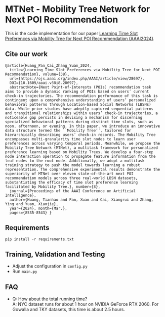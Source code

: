 # MTNet - Mobility Tree Network for Next POI Recommendation

This is the code implementation for our paper [Learning Time Slot Preferences via Mobility Tree for Next POI Recommendation  (AAAI2024)](https://ojs.aaai.org/index.php/AAAI/article/view/28697).

## Cite our work
```
@article{Huang_Pan_Cai_Zhang_Yuan_2024,
  title={Learning Time Slot Preferences via Mobility Tree for Next POI Recommendation}, volume={38},
  url={https://ojs.aaai.org/index.php/AAAI/article/view/28697},
  DOI={10.1609/aaai.v38i8.28697},
  abstractNote={Next Point-of-Interests (POIs) recommendation task aims to provide a dynamic ranking of POIs based on users’ current check-in trajectories. The recommendation performance of this task is contingent upon a comprehensive understanding of users’ personalized behavioral patterns through Location-based Social Networks (LBSNs) data. While prior studies have adeptly captured sequential patterns and transitional relationships within users’ check-in trajectories, a noticeable gap persists in devising a mechanism for discerning specialized behavioral patterns during distinct time slots, such as noon, afternoon, or evening. In this paper, we introduce an innovative data structure termed the ``Mobility Tree’’, tailored for hierarchically describing users’ check-in records. The Mobility Tree encompasses multi-granularity time slot nodes to learn user preferences across varying temporal periods. Meanwhile, we propose the Mobility Tree Network (MTNet), a multitask framework for personalized preference learning based on Mobility Trees. We develop a four-step node interaction operation to propagate feature information from the leaf nodes to the root node. Additionally, we adopt a multitask training strategy to push the model towards learning a robust representation. The comprehensive experimental results demonstrate the superiority of MTNet over eleven state-of-the-art next POI recommendation models across three real-world LBSN datasets, substantiating the efficacy of time slot preference learning facilitated by Mobility Tree.}, number={8},
  journal={Proceedings of the AAAI Conference on Artificial Intelligence},
  author={Huang, Tianhao and Pan, Xuan and Cai, Xiangrui and Zhang, Ying and Yuan, Xiaojie},
  year={2024}, month={Mar.},
  pages={8535-8543} }
```

## Requirements
```
pip install -r requirements.txt
```

## Training, Validation and Testing
- Adjust the configuration in `config.py`  
- Run `main.py`

## FAQ
- Q: How about the total running time?    
  A: NYC dataset runs for about 1 hour on NVIDIA GeForce RTX 2060. For Gowalla and TKY datasets, this time is about 2.5 hours.
